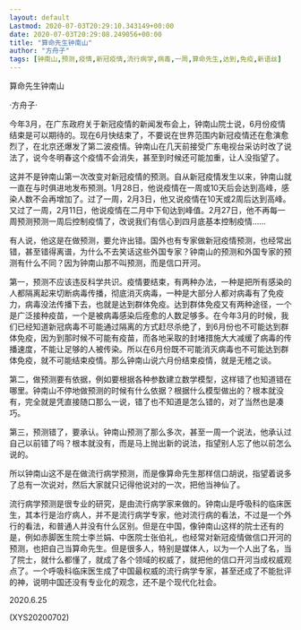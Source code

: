 ```yaml
---
layout: default
Lastmod: 2020-07-03T20:29:10.343149+00:00
date: 2020-07-03T20:29:08.249056+00:00
title: "算命先生钟南山"
author: "方舟子"
tags: [钟南山,预测,疫情,新冠疫情,流行病学,病毒,一周,算命先生,达到,免疫,新语丝]
---
```


算命先生钟南山

·方舟子·

今年3月，在广东政府关于新冠疫情的新闻发布会上，钟南山院士说，6月份疫情结束是可以期待的。现在6月快结束了，不要说在世界范围内新冠疫情还在愈演愈烈了，在北京还爆发了第二波疫情。钟南山在几天前接受广东电视台采访时改了说法了，说今冬明春这个疫情不会消失，甚至到时候还可能加重，让人没指望了。

这并不是钟南山第一次改变对新冠疫情的预测。自从新冠疫情发生以来，钟南山就一直在与时俱进地发布预测。1月28日，他说疫情在一周或10天后会达到高峰，感染人数不会再增加了。过了一周，2月3日，他又说疫情在10天或2周后达到高峰。又过了一周，2月11日，他说疫情在二月中下旬达到峰值。2月27日，他不再每一周预测预测一周后控制疫情了，改说我们有信心到四月底基本控制疫情……

有人说，他这是在做预测，要允许出错。国外也有专家做新冠疫情预测，也经常出错，甚至错得离谱，为什么不去笑话这些外国专家？钟南山的预测和外国专家的预测有什么不同？因为钟南山那不叫预测，而是信口开河。

第一，预测不应该违反科学共识。疫情要结束，有两种办法，一种是把所有感染的人都隔离起来切断病毒传播，彻底消灭病毒，一种是大部分人都对病毒有了免疫力，病毒没法传播下去，也就是达到群体免疫。达到群体免疫又有两种途径，一个是广泛接种疫苗，一个是被病毒感染后痊愈的人数足够多。在今年3月的时候，我们已经知道新冠病毒不可能通过隔离的方式赶尽杀绝了，到6月份也不可能达到群体免疫，因为到那时候不可能有疫苗，而各地采取的封堵措施大大减缓了病毒的传播速度，不能让足够的人被传染。所以在6月份既不可能消灭病毒也不可能达到群体免疫，就不可能结束疫情。那么钟南山说六月份结束疫情，就是无稽之谈。

第二，做预测要有依据，例如要根据各种参数建立数学模型，这样错了也知道错在哪里。钟南山不停地做预测的时候有什么依据？根据什么模型做出的？根本就没有，完全就是凭直接随口那么一说，错了也不知道是怎么错的，对了当然也是凑巧。

第三，预测错了，要承认。钟南山预测了那么多次，甚至一周一个说法，他承认过自己以前错了吗？根本就没有，而是马上抛出新的说法，指望别人忘了他以前怎么说的。

所以钟南山这不是在做流行病学预测，而是像算命先生那样信口胡说，指望着说多了总有一次说对，然后大家就只记得他说对的一次，把他当神仙了。

流行病学预测是很专业的研究，是由流行病学家来做的。钟南山是呼吸科的临床医生，其本行是治疗病人，并不是流行病学专家，他对流行病的看法，不过是一个外行的看法，和普通人并没有什么区别。但是在中国，像钟南山这样的院士还有的是，例如赤脚医生院士李兰娟、中医院士张伯礼，也经常对新冠疫情做信口开河的预测，也把自己当算命先生。但是很多人，特别是媒体人，以为一个人出了名，当了院士，就什么都懂了，就成了各个领域的权威了，就把他的信口开河当成权威观点了。一个呼吸科临床医生成了中国最权威的流行病学专家，甚至还成了不能批评的神，说明中国还没有专业化的观念，还不是个现代化社会。

2020.6.25

(XYS20200702)

